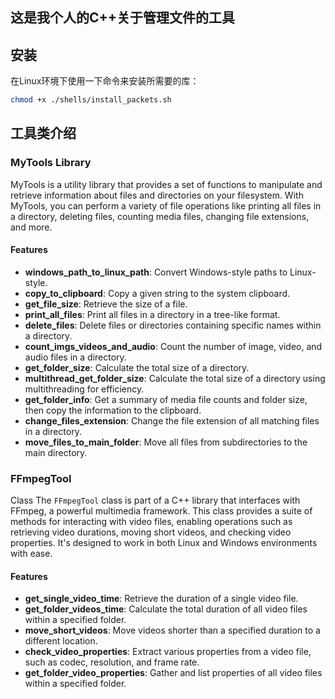 ## 这是我个人的C++关于管理文件的工具

## 安装

在Linux环境下使用一下命令来安装所需要的库：

``` sh
chmod +x ./shells/install_packets.sh
```



## 工具类介绍

### MyTools Library 

MyTools is a utility library that provides a set of functions to manipulate and retrieve information about files and directories on your filesystem. With MyTools, you can perform a variety of file operations like printing all files in a directory, deleting files, counting media files, changing file extensions, and more. 

#### Features 

- **windows_path_to_linux_path**: Convert Windows-style paths to Linux-style. 
- **copy_to_clipboard**: Copy a given string to the system clipboard. 
- **get_file_size**: Retrieve the size of a file.
- **print_all_files**: Print all files in a directory in a tree-like format. 
- **delete_files**: Delete files or directories containing specific names within a directory.
- **count_imgs_videos_and_audio**: Count the number of image, video, and audio files in a directory. 
- **get_folder_size**: Calculate the total size of a directory. 
- **multithread_get_folder_size**: Calculate the total size of a directory using multithreading for efficiency. 
- **get_folder_info**: Get a summary of media file counts and folder size, then copy the information to the clipboard. 
- **change_files_extension**: Change the file extension of all matching files in a directory. 
- **move_files_to_main_folder**: Move all files from subdirectories to the main directory.



### FFmpegTool 

Class The `FFmpegTool` class is part of a C++ library that interfaces with FFmpeg, a powerful multimedia framework. This class provides a suite of methods for interacting with video files, enabling operations such as retrieving video durations, moving short videos, and checking video properties. It's designed to work in both Linux and Windows environments with ease.

#### Features 

- **get_single_video_time**: Retrieve the duration of a single video file. 
- **get_folder_videos_time**: Calculate the total duration of all video files within a specified folder. 
- **move_short_videos**: Move videos shorter than a specified duration to a different location. 
- **check_video_properties**: Extract various properties from a video file, such as codec, resolution, and frame rate. 
- **get_folder_video_properties**: Gather and list properties of all video files within a specified folder. 



